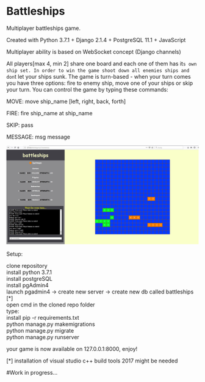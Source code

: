 # Battleships
Multiplayer battleships game.

Created with Python 3.7.1 + Django 2.1.4 + PostgreSQL 11.1 + JavaScript

Multiplayer ability is based on WebSocket concept (Django channels)

All players[max 4, min 2] share one board and each one of them has it`s own ship set.
In order to win the game shoot down all enemies ships and don`t let your ships sunk.
The game is turn-based - when your turn comes you have three options: fire to enemy ship, move one of your ships or skip your turn.
You can control the game by typing these commands:

MOVE:
move ship_name [left, right, back, forth]

FIRE:
fire ship_name at ship_name

SKIP:
pass

MESSAGE:
msg message



<div align="center">
    <img src="/screenshot.jpg"</img> 
</div>




Setup:


clone repository  
install python 3.7.1  
install postgreSQL  
install pgAdmin4  
launch pgadmin4 -> create new server -> create new db called battleships  
[*]  
open cmd in the cloned repo folder  
type:  
install pip -r requirements.txt  
python manage.py makemigrations  
python manage.py migrate  
python manage.py runserver  

your game is now available on 127.0.0.1:8000, enjoy!  

[*] installation of visual studio c++ build tools 2017 might be needed  




#Work in progress...  
